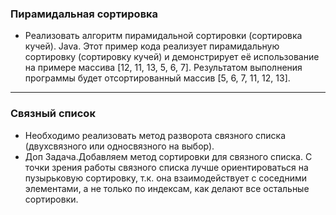 ### Пирамидальная сортировка
* Реализовать алгоритм пирамидальной сортировки (сортировка кучей).
Java. Этот пример кода реализует пирамидальную сортировку (сортировку кучей) и демонстрирует её использование на примере массива [12, 11, 13, 5, 6, 7]. Результатом выполнения программы будет отсортированный массив [5, 6, 7, 11, 12, 13].
***
### Связный список
* Необходимо реализовать метод разворота связного списка (двухсвязного или односвязного на выбор).
* Доп Задача.Добавляем метод сортировки для связного списка.
C точки зрения работы связного списка лучше ориентироваться на пузырьковую сортировку, т.к. она взаимодействует с соседними элементами, а не только по индексам, как делают все остальные сортировки.
